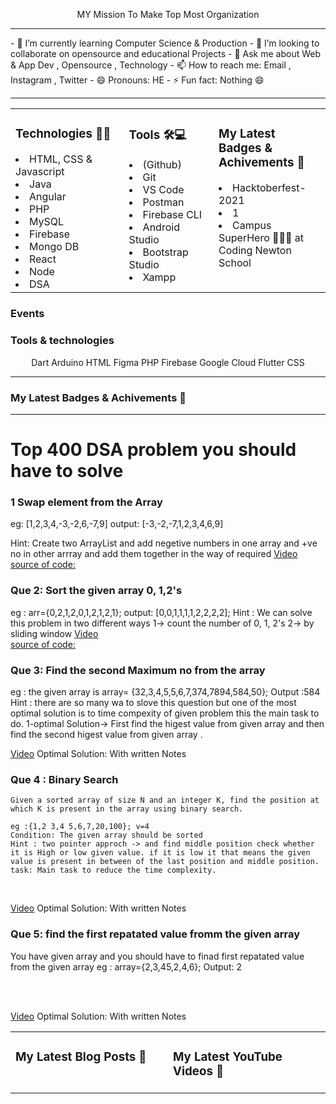 
<p align="center">
MY Mission To Make Top Most Organization  
</center>
</p>
<hr>
- 🌱 I’m currently learning Computer Science  & Production
- 👯 I’m looking to collaborate on opensource and educational Projects 
- 💬 Ask me about Web & App Dev , Opensource , Technology
- 📫 How to reach me: Email , Instagram , Twitter 
- 😄 Pronouns: HE
- ⚡ Fun fact: Nothing 😄 
<hr />
<table align="center"><tr ><td valign="top" width="20%">

### Technologies 🧑‍💻

<li>HTML, CSS & Javascript</li>
<li> Java</li>
<li>Angular</li> 
<li>PHP</li> 
<li> MySQL</li>
<li> Firebase</li>
<li> Mongo DB</li>
<li>React</li>  
<li>Node</li>  
<li> DSA</li>


</td>

<td valign="top" width="20%">

### Tools 🛠💻
<li>(Github) </li>
<li>Git</li> 
<li>VS Code</li>
<li>Postman</li>
<li> Firebase CLI</li>
<li>Android Studio</li>  
<li>Bootstrap  Studio</li>  
<li> Xampp</li>  

</td>
<td valign="top" width="20%">

### My Latest Badges & Achivements 🎉 

<p align="center">
<li><span class="hidden capitalize lg:inline">Hacktoberfest-2021</span>
 </li><li><span class="hidden capitalize lg:inline">1</span></li>
  </li><li><span class="hidden capitalize lg:inline">Campus SuperHero 🦸🏻‍♂️ at Coding Newton School</span></li>
</p>
</td>
<tr>
</table>

### Events



### Tools &amp; technologies

<p align="center">
<img align="center" src="https://peerlist-media.s3.amazonaws.com/tool_icons/dart.svg" alt="" ><span class="hidden capitalize lg:inline">Dart</span>
<img align="center" src="https://peerlist-media.s3.amazonaws.com/tool_icons/arduino.svg" alt="" class="mr-2 h-5"><span class="hidden capitalize lg:inline">Arduino</span>
<img align="center" src="https://peerlist-media.s3.amazonaws.com/tool_icons/html.svg" alt="" class="mr-2 h-5"><span class="hidden capitalize lg:inline">HTML</span>
<img align="center" src="https://peerlist-media.s3.amazonaws.com/tool_icons/figma.svg" alt="" class="mr-2 h-5"><span class="hidden capitalize lg:inline">Figma</span>
<img  align="center"src="https://peerlist-media.s3.amazonaws.com/tool_icons/php.svg" alt="" class="mr-2 h-5"><span class="hidden capitalize lg:inline">PHP</span>
<img  align="center"src="https://peerlist-media.s3.amazonaws.com/tool_icons/firebase.svg" alt="" class="mr-2 h-5"><span class="hidden capitalize lg:inline">Firebase</span>
<img align="center" src="https://peerlist-media.s3.amazonaws.com/tool_icons/google_cloud.svg" alt="" class="mr-2 h-5"><span class="hidden capitalize lg:inline">Google Cloud</span>
<img align="center" src="https://peerlist-media.s3.amazonaws.com/tool_icons/flutter.svg" alt="" class="mr-2 h-5"><span class="hidden capitalize lg:inline">Flutter</span>
<img align="center" src="https://peerlist-media.s3.amazonaws.com/tool_icons/css.svg" alt="" class="mr-2 h-5"><span class="hidden capitalize lg:inline">CSS</span>

</p>




<hr>

### My Latest Badges & Achivements 🎉 




<hr>
<table align="center"><tr ><td valign="top" width="50%">

### My Latest Blog Posts 🌱
<!-- BLOG-POST-LIST:START -->

<!-- BLOG-POST-LIST:END -->

</td>
<td valign="top" width="50%">

### My Latest YouTube Videos 🌱

</td>

# Top 400 DSA problem you should have to solve
### 1 Swap element from the Array 
  eg: [1,2,3,4,-3,-2,6,-7,9]
  output: [-3,-2,-7,1,2,3,4,6,9]
  

Hint: Create two ArrayList and add negetive numbers in one array and +ve no in other arrray and add them together in the way of required 
<a href="#" target="_blank">Video</a> <br/>
<a href="#" target="_blank">source of code:</a>
 
### Que 2:  Sort the given array  0, 1,2's  
eg : arr={0,2,1,2,0,1,2,1,2,1};
output: [0,0,1,1,1,1,2,2,2,2];
Hint : We can solve this problem in two different ways 
        1-> count the number of 0, 1, 2's
        2-> by sliding window 
        <a href="#" target="_blank">Video</a> <br/>
<a href="#" target="_blank">source of code: </a>

### Que 3: Find the second Maximum no from the array
eg : the given array is 
array= {32,3,4,5,5,6,7,374,7894,584,50};
Output :584 
Hint :
  there are so many wa to slove this question but one of the most optimal solution is to time compexity of given problem this the main task to do.
  1-optimal Solution-> First find the higest value from  given array and then find the second higest value from given array .
  <br/>
  
  <a href="" target="_blank">Video</a>
  <a herf="" target="_blank">Optimal Solution: With written Notes</a>

  ### Que 4 : Binary Search 
    Given a sorted array of size N and an integer K, find the position at which K is present in the array using binary search.

    eg :{1,2 3,4 5,6,7,20,100}; v=4
    Condition: The given array should be sorted
    Hint : two pointer approch -> and find middle position check whether it is High or low given value. if it is low it that means the given value is present in between of the last position and middle position.
    task: Main task to reduce the time complexity.

  <br/>
    
  <a href="" target="_blank">Video</a>
  <a herf="" target="_blank">Optimal Solution: With written Notes</a>
  <br/>

  ### Que 5: find the first repatated value fromm the given array 
   You have given array and you should have to finad first repatated value from the given array 
   eg : array={2,3,45,2,4,6};
   Output: 2

   <br/></br>


   
  <a href="" target="_blank">Video</a>
  <a herf="" target="_blank">Optimal Solution: With written Notes</a>
  

